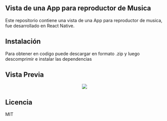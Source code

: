 ## Vista de una App para reproductor de Musica

Este repositorio contiene una vista de una App para reproductor de musica, fue desarrollado en React Native.

## Instalación

Para obtener en codigo puede descargar en formato .zip y luego descomprimir e instalar las dependencias

## Vista Previa

<p align="center"><img src="https://lh3.googleusercontent.com/bQ21obFofB78P3C2rZ-auovnlFaYnzyVApG2VqU7oMl589bpST0N8lkkeICXSq71qFtltcWi3TyScA2IiohjHvr3wRNjF9dFRYedaoYx18vAU4aXZ0RnHC54Vkg76FZtMXm5-rBsmzqLhnctK3kQ3OZoQjyxulyf7zWWiVYZlxrMWh0ZQMVPxWGniDAI2XeLBqyerK9RmFw0_HeET84mFsmL64NEGIpoOikLokDGp9QOmM2TCOvfkUTDjc4LKwfMInhWkTViy3JkGDCkdDixoKKQ8rUB3UuxSDTu93emcjzxSHLfhZawYAxWruvtV19vtNWLBG-UWmrb2PmdEvuQ3NgtaGfcKdV5jKAMsQHyGFnJX8mwi6z5dNMVcQ1c1JkunqvgghBPXe6txB0VVCPBjmkwnhuEGK9pzU2HDboas6zjzsMaIwCEnDlxO7QZsrbyOnB_exDnI96X0EJbiaFmB21HjhX8NSicQZDHjdW1Q15R4lDjgJsUd2oXJKRGWTvl2-_C2IHOVi-nbsd1UmCY9jqRsxIJ2VtDNwCoDpQtVcmTqbtUd9Bd85kpKTNv4LDc04g_pEZzMCnYU320Zm75gjBIRfM3br4VsMtNp9GIyuaHKhIGysyh-IkxjfNcIozQp7em9Ppe1U7d9tCZbgFVd_41Lzs_0DHT2eBh3Yu-34fe9XqoGD0jMXVNXj8EneAu1CANaE-04lfXM33Agve8GMKywVcLbh3Enef4AGOxTB2V4cqECTBcbNRDuBEewQ=w1252-h939-no?authuser=0"></p>

## Licencia

MIT
